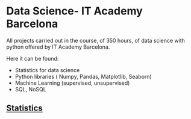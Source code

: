 # Data Science- IT Academy Barcelona

All projects carried out in the course, of 350 hours, of data science with python offered by IT Academy Barcelona.

Here it can be found:

- Statistics for data science
- Python libraries ( Numpy, Pandas, Matplotlib, Seaborn)
- Machine Learning (supervised, unsupervised)
- SQL, NoSQL


## [Statistics](https://github.com/ssilvacris/Data_Science-IT-Academy-Barcelona/new/main/Sprint_7)
